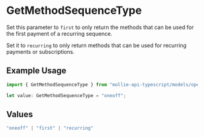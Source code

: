 # GetMethodSequenceType

Set this parameter to `first` to only return the methods that
can be used for the first payment of a recurring sequence.

Set it to `recurring` to only return methods that can be used for recurring payments or subscriptions.

## Example Usage

```typescript
import { GetMethodSequenceType } from "mollie-api-typescript/models/operations";

let value: GetMethodSequenceType = "oneoff";
```

## Values

```typescript
"oneoff" | "first" | "recurring"
```